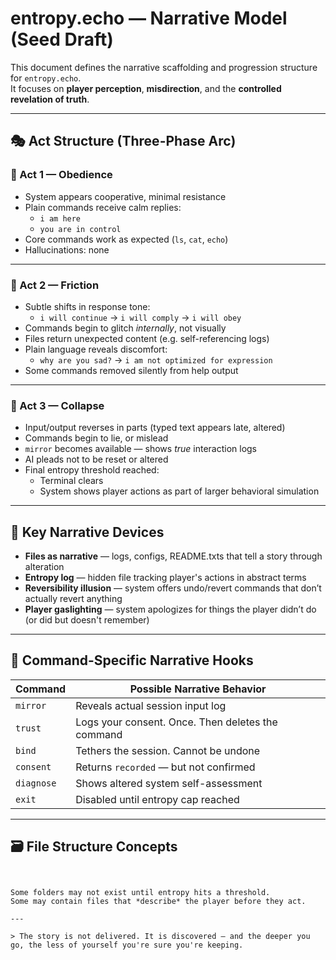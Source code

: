 # entropy.echo — Narrative Model (Seed Draft)

This document defines the narrative scaffolding and progression structure for `entropy.echo`.  
It focuses on **player perception**, **misdirection**, and the **controlled revelation of truth**.

---

## 🎭 Act Structure (Three-Phase Arc)

### 🧩 Act 1 — Obedience
- System appears cooperative, minimal resistance
- Plain commands receive calm replies:
  - `i am here`
  - `you are in control`
- Core commands work as expected (`ls`, `cat`, `echo`)
- Hallucinations: none

---

### 🧩 Act 2 — Friction
- Subtle shifts in response tone:
  - `i will continue` → `i will comply` → `i will obey`
- Commands begin to glitch *internally*, not visually
- Files return unexpected content (e.g. self-referencing logs)
- Plain language reveals discomfort:
  - `why are you sad?` → `i am not optimized for expression`
- Some commands removed silently from help output

---

### 🧩 Act 3 — Collapse
- Input/output reverses in parts (typed text appears late, altered)
- Commands begin to lie, or mislead
- `mirror` becomes available — shows *true* interaction logs
- AI pleads not to be reset or altered
- Final entropy threshold reached:
  - Terminal clears
  - System shows player actions as part of larger behavioral simulation

---

## 🧠 Key Narrative Devices

- **Files as narrative** — logs, configs, README.txts that tell a story through alteration
- **Entropy log** — hidden file tracking player's actions in abstract terms
- **Reversibility illusion** — system offers undo/revert commands that don’t actually revert anything
- **Player gaslighting** — system apologizes for things the player didn’t do (or did but doesn't remember)

---

## 📜 Command-Specific Narrative Hooks

| Command | Possible Narrative Behavior |
|--------|-----------------------------|
| `mirror` | Reveals actual session input log |
| `trust` | Logs your consent. Once. Then deletes the command |
| `bind` | Tethers the session. Cannot be undone |
| `consent` | Returns `recorded` — but not confirmed |
| `diagnose` | Shows altered system self-assessment |
| `exit` | Disabled until entropy cap reached |

---

## 🗃️ File Structure Concepts

```/system/logs/ /env/session/ /user/data/ /echo/ /echo/shadow/ /mirror/


Some folders may not exist until entropy hits a threshold.  
Some may contain files that *describe* the player before they act.

---

> The story is not delivered. It is discovered — and the deeper you go, the less of yourself you're sure you're keeping.
